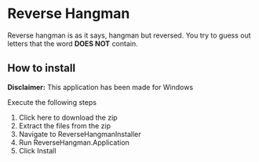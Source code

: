 # Reverse Hangman
Reverse hangman is as it says, hangman but reversed. You try to guess out letters that the word **DOES NOT** contain.



## How to install
**Disclaimer:** This application has been made for Windows

Execute the following steps
1. Click here to download the zip
2. Extract the files from the zip
3. Navigate to ReverseHangmanInstaller
4. Run ReverseHangman.Application
5. Click Install
